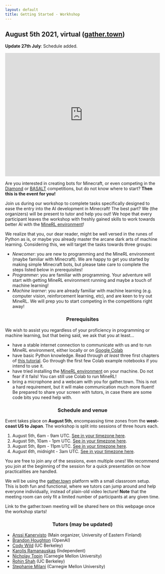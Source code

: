 ```yaml
---
layout: default
title: Getting Started - Workhshop
---
```


## August 5th 2021, virtual ([gather.town](https://gather.town/))

**Update 27th July**: Schedule added.

<div class="sidebarstatus">
    <iframe src="https://discordapp.com/widget?id=565639094860775436&theme=dark" width="100%" height="400" allowtransparency="true" frameborder="0"></iframe>
</div>

Are you interested in creating bots for Minecraft, or even competing in the [Diamond](/diamond) or [BASALT](/basalt) competitions, but do not know where to start?
**Then this is the event for you!**

Join us during our workshop to complete tasks specifically designed to ease the entry into the AI development in Minecraft! The best part? We (the organizers) will be present to tutor and help you out! We hope that every participant leaves the workshop with freshly gained skills to work towards better AI with the [MineRL environment](/index)!

We realize that you, our dear reader, might be well versed in the runes of Python as is, or maybe you already master the arcane dark arts of machine learning. Considering this,
we will target the tasks towards three groups:

* *Newcomer*: you are new to programming and the MineRL environment (maybe familiar with Minecraft). We are happy to get you started by making simple Minecraft bots, but please take care to complete the steps listed below in prerequisites!
* *Programmer*: you are familiar with programming. Your adventure will start with getting MineRL environment running and maybe a touch of machine learning!
* *Machine learner*: you are already familiar with machine learning (e.g. computer vision, reinforcement learning, etc), and are keen to try out MineRL. We will prep you to start competing in the competitions right away!

<h3 style="width: 100%; text-align: center;">Prerequisites</h3>

We wish to assist you regardless of your proficiency in programming or machine learning, but that being said, we ask that you at least...

* have a stable internet connection to communicate with us and to run MineRL environment, either locally or on [Google Colab](https://research.google.com/colaboratory/)
* have basic Python knowledge. Read through *at least* three first chapters of [this tutorial](https://docs.python.org/3/tutorial/). Go through the first few Colab example notebooks if you intend to use it.
* have tried installing the [MineRL environment](https://github.com/minerllabs/minerl) on your machine. Do not fear if it fails! You can still use Colab to run MineRL! 
* bring a microphone and a webcam with you for gather.town. This is not a hard requirement, but it will make communication much more fluent! Be prepared to share your screen with tutors, in case there are some code bits you need help with.

<h3 style="width: 100%; text-align: center;">Schedule and venue</h3>

Event takes place on **August 5th**, encompassing time zones from the **west-coast US to Japan**. The workshop is split into sessions of three hours each.

1. August 5th, 6am - 9am UTC. [See in your timezone here](https://dateful.com/eventlink/2894739281).
2. August 5th, 10am - 1pm UTC. [See in your timezone here](https://dateful.com/eventlink/8359265532).
3. August 5th, 8pm - 11pm UTC. [See in your timezone here](https://dateful.com/eventlink/5368822814).
4. August *6th*, midnight - 3am UTC. [See in your timezone here](https://dateful.com/eventlink/2996039302).

You are free to join any of the sessions, even multiple ones! We recommend you join at the beginning of the session for a quick presentation on how practicalities are handled.

We will be using the [gather.town](https://gather.town/) platform with a small classroom setup. This is both fun and functional, where we tutors can jump around and help everyone individually, instead of plain-old video lecture! **Note** that the meeting room can only fit a limited number of participants at any given time.

Link to the gather.town meeting will be shared here on this webpage once the workshop starts!

<h3 style="width: 100%; text-align: center;"> Tutors (may be updated) </h3>

* [Anssi Kanervisto](https://github.com/Miffyli) (Main organizer, University of Eastern Finland)
* [Brandon Houghton](https://github.com/brandonhoughton) (OpenAI)
* [Cody Wild](https://github.com/decodyng) (UC Berkeley) 
* [Karolis Ramanauskas](https://github.com/KarolisRam) (Independent)
* [Nicholay Topin](https://scholar.google.com/citations?user=IiSg8R0AAAAJ&hl=en) (Carnegie Mellon University)
* [Rohin Shah](https://rohinshah.com/) (UC Berkeley)
* [Stephanie Milani](https://stephmilani.github.io/) (Carnegie Mellon University)
